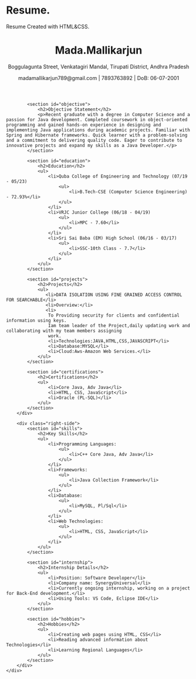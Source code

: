 # Resume.
Resume Created with HTML&amp;CSS.
<!DOCTYPE html>
<html lang="en">
<head>
    <meta charset="UTF-8">
    <meta name="viewport" content="width=device-width, initial-scale=1.0">
    <title>My Resume</title>
    <link rel="stylesheet" href="style1.css">
</head>
<body>
    <div class="container">
        <div class="left-side">
            <header>
                <h1>Mada.Mallikarjun</h1>
                <p>Boggulagunta Street, Venkatagiri Mandal, Tirupati District, Andhra Pradesh</p>
                <p>madamallikarjun789@gmail.com | 7893763892 | DoB: 06-07-2001</p>
            </header>

            <section id="objective">
                <h2>Objective Statement</h2>
                <p>Recent graduate with a degree in Computer Science and a passion for Java development. Completed coursework in object-oriented programming and gained hands-on experience in designing and implementing Java applications during academic projects. Familiar with Spring and Hibernate frameworks. Quick learner with a problem-solving and a commitment to delivering quality code. Eager to contribute to innovative projects and expand my skills as a Java Developer.</p>
            </section>

            <section id="education">
                <h2>Education</h2>
                <ul>
                    <li>Quba College of Engineering and Technology (07/19 - 05/23)
                        <ul>
                            <li>B.Tech-CSE (Computer Science Engineering) - 72.93%</li>
                        </ul>
                    </li>
                    <li>VRJC Junior College (06/18 - 04/19)
                        <ul>
                            <li>MPC - 7.60</li>
                        </ul>
                    </li>
                    <li>Sri Sai Baba (EM) High School (06/16 - 03/17)
                        <ul>
                            <li>SSC-10th Class - 7.7</li>
                        </ul>
                    </li>
                </ul>
            </section>

            <section id="projects">
                <h2>Projects</h2>
                <ul>
                   <li>DATA ISOLATION USING FINE GRAINED ACCESS CONTROL FOR SEARCHABLE</li>
                   <li>Overview:</li>
                   <li>
                    To Providing security for clients and confidential information using keys.
                    Iam team leader of the Project,daily updating work and collaborating with my team members assigning
                    work.
                    <li>Technologies:JAVA,HTML,CSS,JAVASCRIPT</li>
                    <li>Database:MYSQL</li>
                    <li>Cloud:Aws-Amazon Web Services.</li>
                </ul>
            </section>

            <section id="certifications">
                <h2>Certifications</h2>
                <ul>
                    <li>Core Java, Adv Java</li>
                    <li>HTML, CSS, JavaScript</li>
                    <li>Oracle (PL-SQL)</li>
                </ul>
            </section>
        </div>

        <div class="right-side">
            <section id="skills">
                <h2>Key Skills</h2>
                <ul>
                    <li>Programming Languages:
                        <ul>
                            <li>C++ Core Java, Adv Java</li>
                        </ul>
                    </li>
                    <li>Frameworks:
                        <ul>
                            <li>Java Collection Framework</li>
                        </ul>
                    </li>
                    <li>Database:
                        <ul>
                            <li>MySQL, Pl/Sql</li>
                        </ul>
                    </li>
                    <li>Web Technologies:
                        <ul>
                            <li>HTML, CSS, JavaScript</li>
                        </ul>
                    </li>
                </ul>
            </section>

            <section id="internship">
                <h2>Internship Details</h2>
                <ul>
                    <li>Position: Software Developer</li>
                    <li>Company name: SynergyUniversal</li>
                    <li>Currently ongoing internship, working on a project for Back-End development.</li>
                    <li>Using Tools: VS Code, Eclipse IDE</li>
                </ul>
            </section>

            <section id="hobbies">
                <h2>Hobbies</h2>
                <ul>
                    <li>Creating web pages using HTML, CSS</li>
                    <li>Reading advanced information about Technologies</li>
                    <li>Learning Regional Languages</li>
                </ul>
            </section>
        </div>
    </div>
</body>
</html>


